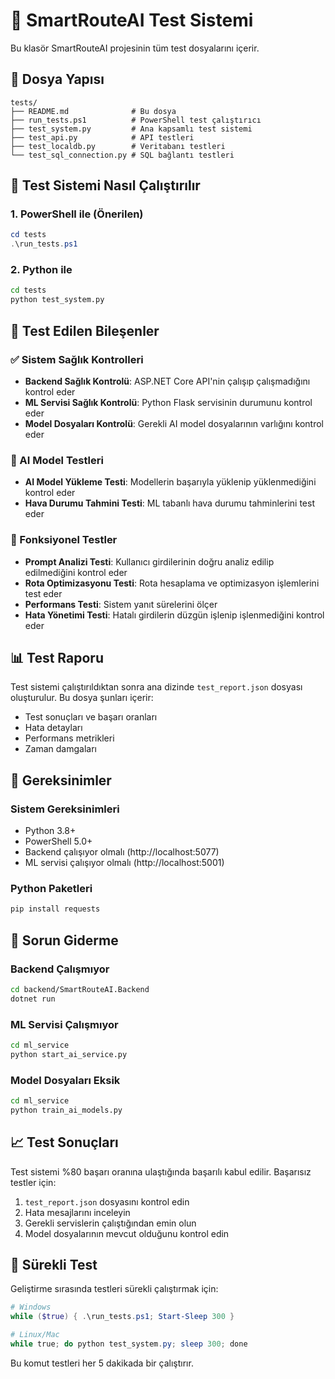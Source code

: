 # 🧪 SmartRouteAI Test Sistemi

Bu klasör SmartRouteAI projesinin tüm test dosyalarını içerir.

## 📁 Dosya Yapısı

```
tests/
├── README.md              # Bu dosya
├── run_tests.ps1          # PowerShell test çalıştırıcı
├── test_system.py         # Ana kapsamlı test sistemi
├── test_api.py            # API testleri
├── test_localdb.py        # Veritabanı testleri
└── test_sql_connection.py # SQL bağlantı testleri
```

## 🚀 Test Sistemi Nasıl Çalıştırılır

### 1. PowerShell ile (Önerilen)
```powershell
cd tests
.\run_tests.ps1
```

### 2. Python ile
```bash
cd tests
python test_system.py
```

## 🧪 Test Edilen Bileşenler

### ✅ Sistem Sağlık Kontrolleri
- **Backend Sağlık Kontrolü**: ASP.NET Core API'nin çalışıp çalışmadığını kontrol eder
- **ML Servisi Sağlık Kontrolü**: Python Flask servisinin durumunu kontrol eder
- **Model Dosyaları Kontrolü**: Gerekli AI model dosyalarının varlığını kontrol eder

### 🤖 AI Model Testleri
- **AI Model Yükleme Testi**: Modellerin başarıyla yüklenip yüklenmediğini kontrol eder
- **Hava Durumu Tahmini Testi**: ML tabanlı hava durumu tahminlerini test eder

### 🔄 Fonksiyonel Testler
- **Prompt Analizi Testi**: Kullanıcı girdilerinin doğru analiz edilip edilmediğini kontrol eder
- **Rota Optimizasyonu Testi**: Rota hesaplama ve optimizasyon işlemlerini test eder
- **Performans Testi**: Sistem yanıt sürelerini ölçer
- **Hata Yönetimi Testi**: Hatalı girdilerin düzgün işlenip işlenmediğini kontrol eder

## 📊 Test Raporu

Test sistemi çalıştırıldıktan sonra ana dizinde `test_report.json` dosyası oluşturulur. Bu dosya şunları içerir:

- Test sonuçları ve başarı oranları
- Hata detayları
- Performans metrikleri
- Zaman damgaları

## 🔧 Gereksinimler

### Sistem Gereksinimleri
- Python 3.8+
- PowerShell 5.0+
- Backend çalışıyor olmalı (http://localhost:5077)
- ML servisi çalışıyor olmalı (http://localhost:5001)

### Python Paketleri
```bash
pip install requests
```

## 🚨 Sorun Giderme

### Backend Çalışmıyor
```bash
cd backend/SmartRouteAI.Backend
dotnet run
```

### ML Servisi Çalışmıyor
```bash
cd ml_service
python start_ai_service.py
```

### Model Dosyaları Eksik
```bash
cd ml_service
python train_ai_models.py
```

## 📈 Test Sonuçları

Test sistemi %80 başarı oranına ulaştığında başarılı kabul edilir. Başarısız testler için:

1. `test_report.json` dosyasını kontrol edin
2. Hata mesajlarını inceleyin
3. Gerekli servislerin çalıştığından emin olun
4. Model dosyalarının mevcut olduğunu kontrol edin

## 🔄 Sürekli Test

Geliştirme sırasında testleri sürekli çalıştırmak için:

```powershell
# Windows
while ($true) { .\run_tests.ps1; Start-Sleep 300 }

# Linux/Mac
while true; do python test_system.py; sleep 300; done
```

Bu komut testleri her 5 dakikada bir çalıştırır. 
